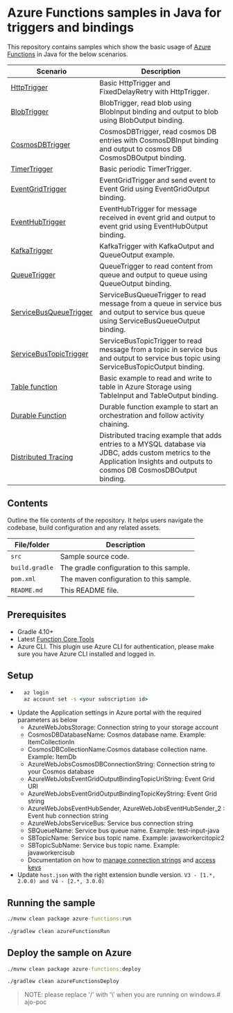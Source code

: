 # Azure Functions samples in Java for triggers and bindings

This repository contains samples which show the basic usage of [Azure Functions](https://docs.microsoft.com/en-us/azure/azure-functions/) in Java for the below scenarios.

| Scenario       | Description                                |
|-------------------|--------------------------------------------|
| [HttpTrigger](./src/main/java/com/functions/Function.java) | Basic HttpTrigger and FixedDelayRetry with HttpTrigger.  |
| [BlobTrigger](./src/main/java/com/functions/BlobTriggerFunction.java) | BlobTrigger, read blob using BlobInput binding and output to blob using BlobOutput binding.  |
| [CosmosDBTrigger](./src/main/java/com/functions/CosmosDBTriggerFunction.java)  | CosmosDBTrigger, read cosmos DB entries with CosmosDBInput binding and output to cosmos DB CosmosDBOutput binding.  |
| [TimerTrigger](./src/main/java/com/functions/TimerTriggerFunction.java) | Basic periodic TimerTrigger.  |
| [EventGridTrigger](./src/main/java/com/functions/EventGridTriggerFunction.java) | EventGridTrigger and send event to Event Grid using EventGridOutput binding.  |
| [EventHubTrigger](./src/main/java/com/functions/EventHubTriggerFunction.java) | EventHubTrigger for message received in event grid and output to event grid using EventHubOutput binding.  |
| [KafkaTrigger](./src/main/java/com/functions/KafkaTriggerFunction.java) | KafkaTrigger with KafkaOutput and QueueOutput example.  |
| [QueueTrigger](./src/main/java/com/functions/QueueTriggerFunction.java) | QueueTrigger to read content from queue and output to queue using QueueOutput binding.  |
| [ServiceBusQueueTrigger](./src/main/java/com/functions/ServiceBusQueueTriggerFunction.java) | ServiceBusQueueTrigger to read message from a queue in service bus and output to service bus queue using ServiceBusQueueOutput binding.  |
| [ServiceBusTopicTrigger](./src/main/java/com/functions/ServiceBusTopicTriggerFunction.java) | ServiceBusTopicTrigger to read message from a topic in service bus and output to service bus topic using ServiceBusTopicOutput binding.  |
| [Table function](./src/main/java/com/functions/TableFunction.java) | Basic example to read and write to table in Azure Storage using TableInput and TableOutput binding.  |
| [Durable Function](./src/main/java/com/functions/DurableFunction.java) | Durable function example to start an orchestration and follow activity chaining.  |
| [Distributed Tracing](./src/main/java/com/functions/DistributedTracingFunction.java) | Distributed tracing example that adds entries to a MYSQL database via JDBC, adds custom metrics to the Application Insights and outputs to cosmos DB CosmosDBOutput binding.  |


## Contents

Outline the file contents of the repository. It helps users navigate the codebase, build configuration and any related assets.

| File/folder       | Description                                |
|-------------------|--------------------------------------------|
| `src`             | Sample source code.                        |
| `build.gradle`    | The gradle configuration to this sample.   |
| `pom.xml`         | The maven configuration to this sample.   |
| `README.md`       | This README file.                          |

## Prerequisites

- Gradle 4.10+
- Latest [Function Core Tools](https://aka.ms/azfunc-install)
- Azure CLI. This plugin use Azure CLI for authentication, please make sure you have Azure CLI installed and logged in.

## Setup

- ```cmd
    az login
    az account set -s <your subscription id>
    ```
- Update the Application settings in Azure portal with the required parameters as below
  - AzureWebJobsStorage: Connection string to your storage account
  - CosmosDBDatabaseName: Cosmos database name. Example: ItemCollectionIn
  - CosmosDBCollectionName:Cosmos database collection name. Example: ItemDb
  - AzureWebJobsCosmosDBConnectionString: Connection string to your Cosmos database
  - AzureWebJobsEventGridOutputBindingTopicUriString: Event Grid URI
  - AzureWebJobsEventGridOutputBindingTopicKeyString: Event Grid string
  - AzureWebJobsEventHubSender, AzureWebJobsEventHubSender_2 : Event hub connection string
  - AzureWebJobsServiceBus: Service bus connection string
  - SBQueueName: Service bus queue name. Example: test-input-java
  - SBTopicName: Service bus topic name. Example: javaworkercitopic2
  - SBTopicSubName: Service bus topic name. Example: javaworkercisub
  - Documentation on how to [manage connection strings](https://docs.microsoft.com/en-gb/azure/storage/common/storage-account-keys-manage?tabs=azure-portal) and [access keys](https://docs.microsoft.com/en-gb/azure/storage/common/storage-configure-connection-string#create-a-connection-string-for-an-azure-storage-account)
- Update `host.json` with the right extension bundle version. `V3 - [1.*, 2.0.0) and V4 - [2.*, 3.0.0)`


## Running the sample

```cmd
./mvnw clean package azure-functions:run
```

```cmd
./gradlew clean azureFunctionsRun
```

## Deploy the sample on Azure


```cmd
./mvnw clean package azure-functions:deploy
```

```cmd
./gradlew clean azureFunctionsDeploy
```

> NOTE: please replace '/' with '\\' when you are running on windows.# ajo-poc
